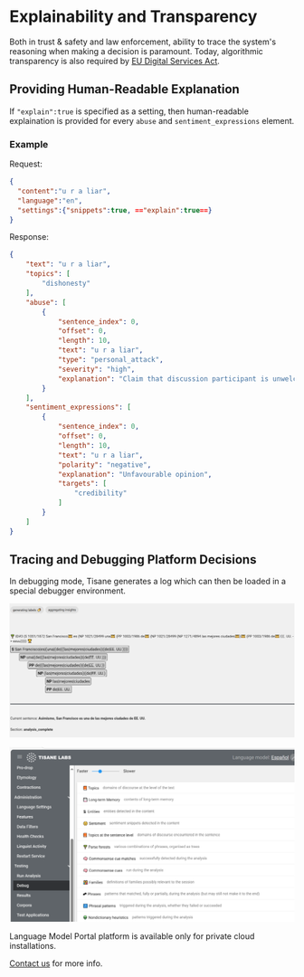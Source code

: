 # Explainability and Transparency

Both in trust & safety and law enforcement, ability to trace the system's reasoning when making a decision is paramount. Today, algorithmic transparency is also required by [EU Digital Services Act](https://digital-strategy.ec.europa.eu/en/policies/dsa-brings-transparency). 

## Providing Human-Readable Explanation

If `"explain":true` is specified as a setting, then human-readable explaination is provided for every `abuse` and `sentiment_expressions` element.

### Example

Request:
```json
{
  "content":"u r a liar",
  "language":"en",
  "settings":{"snippets":true, =="explain":true==}
}
```

Response:
```json
{
	"text": "u r a liar",
	"topics": [
		"dishonesty"
	],
	"abuse": [
		{
			"sentence_index": 0,
			"offset": 0,
			"length": 10,
			"text": "u r a liar",
			"type": "personal_attack",
			"severity": "high",
			"explanation": "Claim that discussion participant is unwelcome person"
		}
	],
	"sentiment_expressions": [
		{
			"sentence_index": 0,
			"offset": 0,
			"length": 10,
			"text": "u r a liar",
			"polarity": "negative",
			"explanation": "Unfavourable opinion",
			"targets": [
				"credibility"
			]
		}
	]
}
```

## Tracing and Debugging Platform Decisions

In debugging mode, Tisane generates a log which can then be loaded in a special debugger environment.

![Parse tree presented in the debugger](/images/lamp-es-debugger1.png)

![Debugger: intermediate structures](/images/lamp-es-debugger2.png)

Language Model Portal platform is available only for private cloud installations.

[Contact us](https://tisane.ai/contact-us/) for more info.